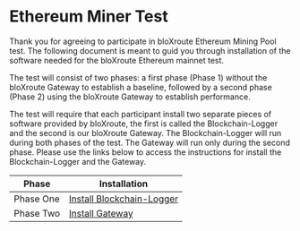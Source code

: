 # Ethereum Miner Test

Thank you for agreeing to participate in bloXroute Ethereum Mining Pool test. The following document is meant to guid you through installation of the software needed for the bloXroute Ethereum mainnet test.

The test will consist of two phases: a first phase (Phase 1) without the bloXroute Gateway to establish a baseline, followed by a second phase (Phase 2) using the bloXroute Gateway to establish performance. 

The test will require that each participant install two separate pieces of software provided by bloXroute, the first is called the Blockchain-Logger and the second is our bloXroute Gateway. The Blockchain-Logger will run during both phases of the test. The Gateway will run only during the second phase. Please use the links below to access the instructions for install the Blockchain-Logger and the Gateway.

| Phase | Installation | 
| --------- | ----------- |
| Phase One | [Install Blockchain-Logger](./ethereum-logger-installation.md)|
| Phase Two | [Install Gateway](./ethereum-gateway-installation.md)| 

